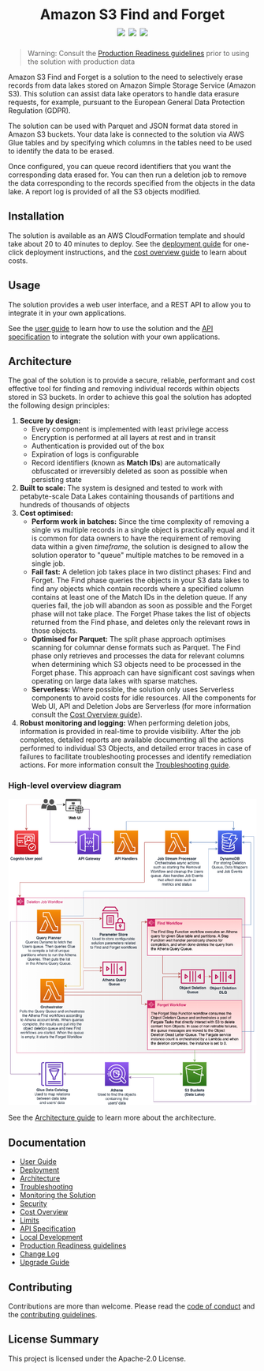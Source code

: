 <h1 align="center">
    Amazon S3 Find and Forget
    <br>
    <img src="https://img.shields.io/github/v/release/awslabs/amazon-s3-find-and-forget?include_prereleases"> 
    <img src="https://github.com/awslabs/amazon-s3-find-and-forget/workflows/Unit%20Tests/badge.svg"> 
    <img src="https://codecov.io/gh/awslabs/amazon-s3-find-and-forget/branch/master/graph/badge.svg">
</h1>

> Warning: Consult the
> [Production Readiness guidelines](docs/PRODUCTION_READINESS_GUIDELINES.md)
> prior to using the solution with production data

Amazon S3 Find and Forget is a solution to the need to selectively erase records
from data lakes stored on Amazon Simple Storage Service (Amazon S3). This
solution can assist data lake operators to handle data erasure requests, for
example, pursuant to the European General Data Protection Regulation (GDPR).

The solution can be used with Parquet and JSON format data stored in Amazon S3
buckets. Your data lake is connected to the solution via AWS Glue tables and by
specifying which columns in the tables need to be used to identify the data to
be erased.

Once configured, you can queue record identifiers that you want the
corresponding data erased for. You can then run a deletion job to remove the
data corresponding to the records specified from the objects in the data lake. A
report log is provided of all the S3 objects modified.

## Installation

The solution is available as an AWS CloudFormation template and should take
about 20 to 40 minutes to deploy. See the
[deployment guide](docs/USER_GUIDE.md#deploying-the-solution) for one-click
deployment instructions, and the [cost overview guide](docs/COST_OVERVIEW.md) to
learn about costs.

## Usage

The solution provides a web user interface, and a REST API to allow you to
integrate it in your own applications.

See the [user guide](docs/USER_GUIDE.md) to learn how to use the solution and
the [API specification](docs/api/README.md) to integrate the solution with your
own applications.

## Architecture

The goal of the solution is to provide a secure, reliable, performant and cost
effective tool for finding and removing individual records within objects stored
in S3 buckets. In order to achieve this goal the solution has adopted the
following design principles:

1. **Secure by design:**
   - Every component is implemented with least privilege access
   - Encryption is performed at all layers at rest and in transit
   - Authentication is provided out of the box
   - Expiration of logs is configurable
   - Record identifiers (known as **Match IDs**) are automatically obfuscated or
     irreversibly deleted as soon as possible when persisting state
2. **Built to scale:** The system is designed and tested to work with
   petabyte-scale Data Lakes containing thousands of partitions and hundreds of
   thousands of objects
3. **Cost optimised:**
   - **Perform work in batches:** Since the time complexity of removing a single
     vs multiple records in a single object is practically equal and it is
     common for data owners to have the requirement of removing data within a
     given _timeframe_, the solution is designed to allow the solution operator
     to "queue" multiple matches to be removed in a single job.
   - **Fail fast:** A deletion job takes place in two distinct phases: Find and
     Forget. The Find phase queries the objects in your S3 data lakes to find
     any objects which contain records where a specified column contains at
     least one of the Match IDs in the deletion queue. If any queries fail, the
     job will abandon as soon as possible and the Forget phase will not take
     place. The Forget Phase takes the list of objects returned from the Find
     phase, and deletes only the relevant rows in those objects.
   - **Optimised for Parquet:** The split phase approach optimises scanning for
     columnar dense formats such as Parquet. The Find phase only retrieves and
     processes the data for relevant columns when determining which S3 objects
     need to be processed in the Forget phase. This approach can have
     significant cost savings when operating on large data lakes with sparse
     matches.
   - **Serverless:** Where possible, the solution only uses Serverless
     components to avoid costs for idle resources. All the components for Web
     UI, API and Deletion Jobs are Serverless (for more information consult the
     [Cost Overview guide](docs/COST_OVERVIEW.md)).
4. **Robust monitoring and logging:** When performing deletion jobs, information
   is provided in real-time to provide visibility. After the job completes,
   detailed reports are available documenting all the actions performed to
   individual S3 Objects, and detailed error traces in case of failures to
   facilitate troubleshooting processes and identify remediation actions. For
   more information consult the
   [Troubleshooting guide](docs/TROUBLESHOOTING.md).

### High-level overview diagram

![Architecture Diagram](docs/images/architecture.png)

See the [Architecture guide](docs/ARCHITECTURE.md) to learn more about the
architecture.

## Documentation

- [User Guide](docs/USER_GUIDE.md)
- [Deployment](docs/USER_GUIDE.md#deploying-the-solution)
- [Architecture](docs/ARCHITECTURE.md)
- [Troubleshooting](docs/TROUBLESHOOTING.md)
- [Monitoring the Solution](docs/MONITORING.md)
- [Security](docs/SECURITY.md)
- [Cost Overview](docs/COST_OVERVIEW.md)
- [Limits](docs/LIMITS.md)
- [API Specification](docs/api/README.md)
- [Local Development](docs/LOCAL_DEVELOPMENT.md)
- [Production Readiness guidelines](docs/PRODUCTION_READINESS_GUIDELINES.md)
- [Change Log](CHANGELOG.md)
- [Upgrade Guide](docs/UPGRADE_GUIDE.md)

## Contributing

Contributions are more than welcome. Please read the
[code of conduct](CODE_OF_CONDUCT.md) and the
[contributing guidelines](CONTRIBUTING.md).

## License Summary

This project is licensed under the Apache-2.0 License.
